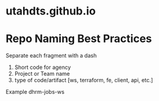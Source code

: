 # utahdts.github.io

# Repo Naming Best Practices

Separate each fragment with a dash
1. Short code for agency
2. Project or Team name
3. type of code/artifact [ws, terraform, fe, client, api, etc.]

Example dhrm-jobs-ws
